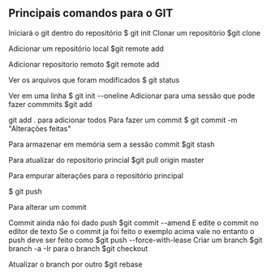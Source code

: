 <h2>Principais comandos para o GIT</h2>
Iniciará o git dentro do repositório
$ git init
Clonar um repositório $git clone <url>

Adicionar um repositório local $git remote add <nome do repositorio> <path do arquivo>

Adicionar repositorio remoto $git remote add <URL>

Ver os arquivos que foram modificados $ git status

Ver em uma linha $ git init --oneline
Adicionar para uma sessão que pode fazer commmits $git add <nome do arquivo>

git add . para adicionar todos
Para fazer um commit $ git commit -m "Alterações feitas"

Para armazenar em memória sem a sessão commit $git stash

Para atualizar do repositorio princial $git pull origin master

Para empurar alterações para o repositório principal

$ git push <branch>

Para alterar um commit

Commit ainda não foi dado push $git commit --amend E edite o commit no editor de texto
Se o commit ja foi feito o exemplo acima vale no entanto o push deve ser feito como $git push --force-with-lease
Criar um branch $git branch -a <nome do branch> -Ir para o branch $git checkout <nome do branch>

Atualizar o branch por outro $git rebase <nome do branch>
